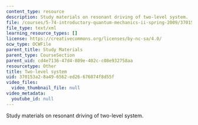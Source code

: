 ```yaml
---
content_type: resource
description: Study materials on resonant driving of two-level system.
file: /courses/5-74-introductory-quantum-mechanics-ii-spring-2009/370153a28a496562ed26676874f8d55f_MIT5_74s09_study01.xmcd
file_type: text/xml
learning_resource_types: []
license: https://creativecommons.org/licenses/by-nc-sa/4.0/
ocw_type: OCWFile
parent_title: Study Materials
parent_type: CourseSection
parent_uid: cd4e7136-47d4-809e-402c-c08e932758aa
resourcetype: Other
title: Two-level system
uid: 370153a2-8a49-6562-ed26-676874f8d55f
video_files:
  video_thumbnail_file: null
video_metadata:
  youtube_id: null
---
```

Study materials on resonant driving of two-level system.